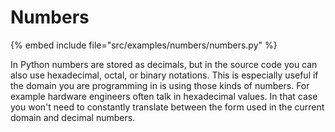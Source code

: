 # Numbers

{% embed include file="src/examples/numbers/numbers.py" %}


In Python numbers are stored as decimals, but in the source code you can also use hexadecimal, octal, or binary notations.
This is especially useful if the domain you are programming in is using those kinds of numbers.
For example hardware engineers often talk in hexadecimal values.
In that case you won't need to constantly translate between the form used in the current domain and decimal numbers.


